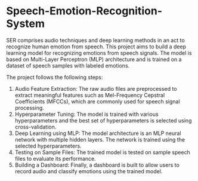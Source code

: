 # Speech-Emotion-Recognition-System
SER comprises audio techniques and deep learning methods in an act to recognize human emotion from speech. This project aims to build a deep learning model for recognizing emotions from speech signals. The model is based on Multi-Layer Perceptron (MLP) architecture and is trained on a dataset of speech samples with labeled emotions.

The project follows the following steps:

1. Audio Feature Extraction: The raw audio files are preprocessed to extract meaningful features such as Mel-Frequency Cepstral Coefficients (MFCCs), which are commonly used for speech signal processing.
2. Hyperparameter Tuning: The model is trained with various hyperparameters and the best set of hyperparameters is selected using cross-validation.
3. Deep Learning using MLP: The model architecture is an MLP neural network with multiple hidden layers. The network is trained using the selected hyperparameters.
4. Testing on Sample Files: The trained model is tested on sample speech files to evaluate its performance.
5. Building a Dashboard: Finally, a dashboard is built to allow users to record audio and classify emotions using the trained model.

